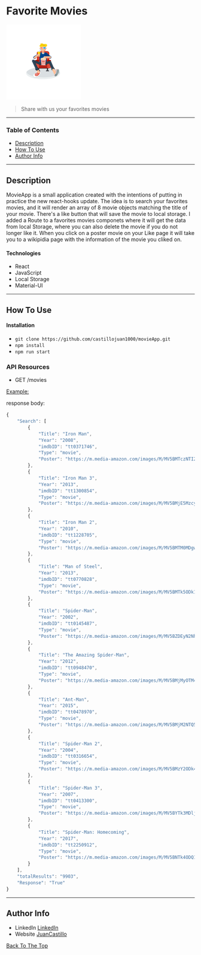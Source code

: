 # Favorite Movies 

 ![Project Image](img/favoriteMovies.png)

 > Share with us your favorites movies

 ---

 ### Table of Contents

- [Description](#description)
- [How To Use](#how-to-use)
- [Author Info](#author-info)

---

## Description

MovieApp is a small application created with the intentions of putting in practice the new react-hooks update. The idea is to search your favorites movies, and it will render an array of 8 movie objects matching the title of your movie. There's a like button that will save the movie to local storage. I added a Route to a favorites movies componets where it will get the data from local Storage, where you can also delete the movie if you do not longer like it. When you click on a poster movie on your Like page it will take you to a wikipidia page with the information of the movie you cliked on.

#### Technologies

- React 
- JavaScript 
- Local Storage
- Material-UI

---

## How To Use

#### Installation 

- `git clone https://github.com/castillojuan1000/movieApp.git`
- `npm install`
- `npm run start`

### API Resources 

- GET /movies

[Example: ](https://www.omdbapi.com/?s=man&apikey=57c3c48f)

response body: 

```javascript 
{
    "Search": [
        {
            "Title": "Iron Man",
            "Year": "2008",
            "imdbID": "tt0371746",
            "Type": "movie",
            "Poster": "https://m.media-amazon.com/images/M/MV5BMTczNTI2ODUwOF5BMl5BanBnXkFtZTcwMTU0NTIzMw@@._V1_SX300.jpg"
        },
        {
            "Title": "Iron Man 3",
            "Year": "2013",
            "imdbID": "tt1300854",
            "Type": "movie",
            "Poster": "https://m.media-amazon.com/images/M/MV5BMjE5MzcyNjk1M15BMl5BanBnXkFtZTcwMjQ4MjcxOQ@@._V1_SX300.jpg"
        },
        {
            "Title": "Iron Man 2",
            "Year": "2010",
            "imdbID": "tt1228705",
            "Type": "movie",
            "Poster": "https://m.media-amazon.com/images/M/MV5BMTM0MDgwNjMyMl5BMl5BanBnXkFtZTcwNTg3NzAzMw@@._V1_SX300.jpg"
        },
        {
            "Title": "Man of Steel",
            "Year": "2013",
            "imdbID": "tt0770828",
            "Type": "movie",
            "Poster": "https://m.media-amazon.com/images/M/MV5BMTk5ODk1NDkxMF5BMl5BanBnXkFtZTcwNTA5OTY0OQ@@._V1_SX300.jpg"
        },
        {
            "Title": "Spider-Man",
            "Year": "2002",
            "imdbID": "tt0145487",
            "Type": "movie",
            "Poster": "https://m.media-amazon.com/images/M/MV5BZDEyN2NhMjgtMjdhNi00MmNlLWE5YTgtZGE4MzNjMTRlMGEwXkEyXkFqcGdeQXVyNDUyOTg3Njg@._V1_SX300.jpg"
        },
        {
            "Title": "The Amazing Spider-Man",
            "Year": "2012",
            "imdbID": "tt0948470",
            "Type": "movie",
            "Poster": "https://m.media-amazon.com/images/M/MV5BMjMyOTM4MDMxNV5BMl5BanBnXkFtZTcwNjIyNzExOA@@._V1_SX300.jpg"
        },
        {
            "Title": "Ant-Man",
            "Year": "2015",
            "imdbID": "tt0478970",
            "Type": "movie",
            "Poster": "https://m.media-amazon.com/images/M/MV5BMjM2NTQ5Mzc2M15BMl5BanBnXkFtZTgwNTcxMDI2NTE@._V1_SX300.jpg"
        },
        {
            "Title": "Spider-Man 2",
            "Year": "2004",
            "imdbID": "tt0316654",
            "Type": "movie",
            "Poster": "https://m.media-amazon.com/images/M/MV5BMzY2ODk4NmUtOTVmNi00ZTdkLTlmOWYtMmE2OWVhNTU2OTVkXkEyXkFqcGdeQXVyMTQxNzMzNDI@._V1_SX300.jpg"
        },
        {
            "Title": "Spider-Man 3",
            "Year": "2007",
            "imdbID": "tt0413300",
            "Type": "movie",
            "Poster": "https://m.media-amazon.com/images/M/MV5BYTk3MDljOWQtNGI2My00OTEzLTlhYjQtOTQ4ODM2MzUwY2IwXkEyXkFqcGdeQXVyNTIzOTk5ODM@._V1_SX300.jpg"
        },
        {
            "Title": "Spider-Man: Homecoming",
            "Year": "2017",
            "imdbID": "tt2250912",
            "Type": "movie",
            "Poster": "https://m.media-amazon.com/images/M/MV5BNTk4ODQ1MzgzNl5BMl5BanBnXkFtZTgwMTMyMzM4MTI@._V1_SX300.jpg"
        }
    ],
    "totalResults": "9903",
    "Response": "True"
}

```
--- 

## Author Info
 - LinkedIn [LinkedIn](https://www.linkedin.com/in/juan-m-castillo-355403186/)
 - Website [JuanCastillo](https://juancastillo.dev/)

 [Back To The Top](#favorite-movies)